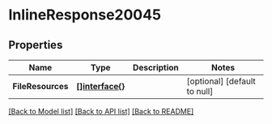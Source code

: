 # InlineResponse20045

## Properties
Name | Type | Description | Notes
------------ | ------------- | ------------- | -------------
**FileResources** | [**[]interface{}**](interface{}.md) |  | [optional] [default to null]

[[Back to Model list]](../README.md#documentation-for-models) [[Back to API list]](../README.md#documentation-for-api-endpoints) [[Back to README]](../README.md)

